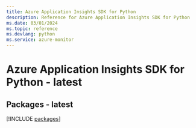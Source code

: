 ```yaml
---
title: Azure Application Insights SDK for Python
description: Reference for Azure Application Insights SDK for Python
ms.date: 03/01/2024
ms.topic: reference
ms.devlang: python
ms.service: azure-monitor
---
```

# Azure Application Insights SDK for Python - latest
## Packages - latest
[!INCLUDE [packages](application-insights-index.md)]